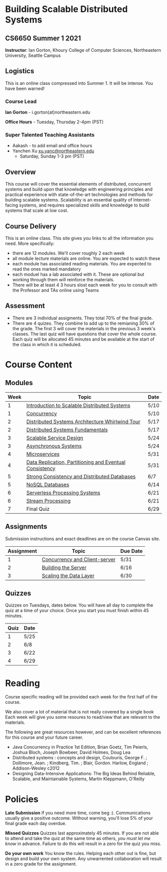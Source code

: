 # Building Scalable Distributed Systems

## CS6650 Summer 1 2021
**Instructor**: Ian Gorton, Khoury College of Computer Sciences, Northeastern University, Seattle Campus

## Logistics
This is an online class compressed into Summer 1. It will be intense. You have been warned!

### Course Lead
**Ian Gorton** - i.gorton(at)northeastern.edu

**Office Hours** - Tuesday, Thursday 2-4pm (PST)

### Super Talented Teaching Assistants
- Aakash - to add email and office hours
- Yanchen Xu <xu.yanc@northeastern.edu>
  - Saturday, Sunday 1-3 pm (PST)

## Overview
This course will cover the essential elements of distributed, concurrent systems and build upon that
knowledge with engineering principles and practical experience with state-of-the-art technologies and
methods for building scalable systems. Scalability is an essential quality of Internet-facing systems, and
requires specialized skills and knowledge to build systems that scale at low cost. 

## Course Delivery
This is an online class. This site gives you links to all the information you need. More specifically:
* there are 12 modules. We'll cover roughly 2 each week
* all module lecture materials are online. You are expected to watch these 
* each module has associated reading materials. You are expected to read the ones marked mandatory
* each moduel has a lab associated with it. These are optional but working through them will reinforce the materials.
* There will be at least 4 3 hours slost each week for you to consult with the Professor and TAs online using Teams

## Assessment
* There are 3 individual assigments. They total 70% of the final grade.
* There are 4 quizes.  They combine to add up to the remianing 30% of the grade. The first 3 will cover the materials in the previous 3 week's classes. The last quiz will have questions that cover the whole course. Each quiz will be allocated 45 minutes and be available at the start of the class in which it is scheduled.

# Course Content

## Modules

Week | Topic | Date
---- | ----- | ----
1  | [Introduction to Scalable Distributed Systems](https://gortonator.github.io/bsds-6650/Week-1) | 5/10
1  | [Concurrency](http://gortonator.github.io/bsds-6650/Week-2) | 5/10
2  | [Distributed Systems Architecture Whirlwind Tour](http://gortonator.github.io/bsds-6650/Week-3) | 5/17
2  | [Distributed Systems Fundamentals](http://gortonator.github.io/bsds-6650/Week-4) | 5/17
3  | [Scalable Service Design](http://gortonator.github.io/bsds-6650/Week-5) | 5/24
3  | [Asynchronous Systems](http://gortonator.github.io/bsds-6650/Week-6) | 5/24
4  | [Microservices](http://gortonator.github.io/bsds-6650/Week-7) | 5/31
4  | [Data Replication, Partitioning and Eventual Consistency](http://gortonator.github.io/bsds-6650/Week-8) | 5/31
5 | [Strong Consistency and Distributed Databases](http://gortonator.github.io/bsds-6650/Week-9) | 6/7
5 | [NoSQL Databases](http://gortonator.github.io/bsds-6650/Week-10) | 6/14
6 | [Serverless Processing Systems](http://gortonator.github.io/bsds-6650/Week-11) | 6/21
6 | [Stream Processing](http://gortonator.github.io/bsds-6650/Week-12) | 6/21
7 | Final Quiz  | 6/29

## Assignments
Submission instructions and exact deadlines are on the course Canvas site. 

Assignment | Topic | Due Date
---------- | ----- | --------
1 | [Concurrency and Client-server](https://gortonator.github.io/bsds-6650/assignments-2021/Assignment-1) | 5/31
2 | [Building the Server](https://gortonator.github.io/bsds-6650/assignments-2021/Assignment-2) | 6/16
3 | [Scaling the Data Layer](https://gortonator.github.io/bsds-6650/assignments-2021/Assignment-4) | 6/30

## Quizzes
Quizzes on Tuesdays, dates below. You will have all day to complete the quiz at a time of your choice. Once you start you must finish within 45 minutes. 

Quiz | Date
---- | ----
1 | 5/25
2 | 6/8
3 | 6/22
4 | 6/29

# Reading
Course specific reading will be provided each week for the first half of the course. 

We also cover a lot of material that is not really covered by a single book Each week will give you some resoures to read/view that are relevant to the materials. 

The following are great resources however, and can be excellent references for this course and your future career.

* Java Concurrency in Practice 1st Edition, Brian Goetz, Tim Peierls, Joshua Bloch, Joseph Bowbeer, David Holmes, Doug Lea
* Distributed systems : concepts and design, Coulouris, George F. ; Dollimore, Jean. ; Kindberg, Tim. ; Blair, Gordon. Harlow, England ; Addison-Wesley c2012
* Designing Data-Intensive Applications: The Big Ideas Behind Reliable, Scalable, and Maintainable Systems, Martin Kleppmann, O'Reilly

# Policies

**Late Submission**
If you need more time, come beg :). Communications usually give a positive outcome.
Without warning, you'll lose 5% of your final grade each day overdue. 

**Missed Quizzes**
Quizzes last approximately 45 minutes. If you are not able to attend and take the quiz at the same time as others, _you must let me know_ in advance. Failure to do this will result in a zero for the quiz you miss. 

**Do your own work**
You know the rules. Helping each other out is fine, but design and build your own system. Any unwarrented collaboration will result in a zero grade for the assignment. 

